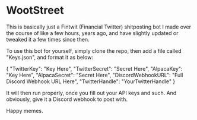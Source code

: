 # WootStreet
This is basically just a Fintwit (Financial Twitter) shitposting bot I made over the course of like a few hours, years ago, and have slightly updated or tweaked it a few times since then.


To use this bot for yourself, simply clone the repo, then add a file called "Keys.json", and format it as below:

{
  "TwitterKey": "Key Here",
  "TwitterSecret": "Secret Here",
  "AlpacaKey": "Key Here",
  "AlpacaSecret": "Secret Here",
  "DiscordWebhookURL": "Full Discord Webhook URL Here",
  "TwitterHandle": "YourTwitterHandle"
}

It will then run properly, once you fill out your API keys and such. And obviously, give it a Discord webhook to post with.

Happy memes.
